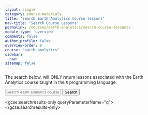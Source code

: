 ```yaml
---
layout: single
category: course-materials
title: "Search Earth Analytics Course lessons"
nav-title: "Search Course Lessons"
permalink: /courses/earth-analytics/search-course-lessons/
module-type: 'overview'
comments: false
author_profile: false
overview-order: 6
course: "earth-analytics"
sidebar:
  nav:
sitemap: false
---
```


The search below, will ONLY return lessons associated with the Earth Analytics
course taught in the `R` programming language.

<div id="main-search">
   <form role="search" method="get" action="/courses/earth-analytics/search-course-lessons/">
   <input id="q" name="q"
          placeholder="Search earth analytics course lessons." type="text">
   <input id="searchButton" name="googleSearchName" type="submit" value="Search">
   </form>
 </div>

<div id="single-search" class="home">

  <script>
    (function() {
      var cx = '009878393705905880463:blrxkmzr1zo';
      var gcse = document.createElement('script');
      gcse.type = 'text/javascript';
      gcse.async = true;
      gcse.src = 'https://cse.google.com/cse.js?cx=' + cx;
      var s = document.getElementsByTagName('script')[0];
      s.parentNode.insertBefore(gcse, s);
    })();
  </script>
  <gcse:searchresults-only queryParameterName="q"></gcse:searchresults-only>

</div>
